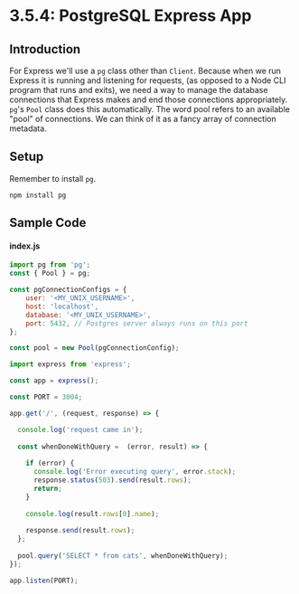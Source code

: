 # 3.5.4: PostgreSQL Express App

## Introduction

For Express we'll use a `pg` class other than `Client`. Because when we run Express it is running and listening for requests, \(as opposed to a Node CLI program that runs and exits\), we need a way to manage the database connections that Express makes and end those connections appropriately. `pg`'s `Pool` class does this automatically. The word pool refers to an available "pool" of connections. We can think of it as a fancy array of connection metadata.

## Setup

Remember to install `pg`.

```text
npm install pg
```

## Sample Code

#### index.js

```javascript
import pg from 'pg';
const { Pool } = pg;

const pgConnectionConfigs = {
    user: '<MY_UNIX_USERNAME>',
    host: 'localhost',
    database: '<MY_UNIX_USERNAME>',
    port: 5432, // Postgres server always runs on this port
};

const pool = new Pool(pgConnectionConfig);

import express from 'express';

const app = express();

const PORT = 3004;

app.get('/', (request, response) => {

  console.log('request came in');
  
  const whenDoneWithQuery =  (error, result) => {
  
    if (error) {
      console.log('Error executing query', error.stack);
      response.status(503).send(result.rows);
      return;
    }
    
    console.log(result.rows[0].name);
    
    response.send(result.rows);
  };
  
  pool.query('SELECT * from cats', whenDoneWithQuery);
});

app.listen(PORT);
```


